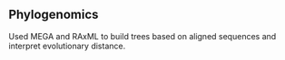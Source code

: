 ## Phylogenomics
 Used MEGA and RAxML to build trees based on aligned sequences and interpret evolutionary distance.
